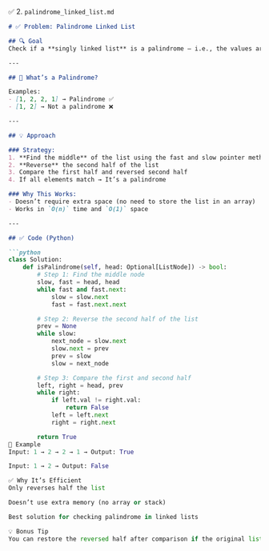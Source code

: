 ✅ 2. `palindrome_linked_list.md`

```markdown
# ✅ Problem: Palindrome Linked List

## 🔍 Goal
Check if a **singly linked list** is a palindrome — i.e., the values are the same forward and backward.

---

## 🔁 What’s a Palindrome?

Examples:
- [1, 2, 2, 1] → Palindrome ✅
- [1, 2] → Not a palindrome ❌

---

## 💡 Approach

### Strategy:
1. **Find the middle** of the list using the fast and slow pointer method
2. **Reverse** the second half of the list
3. Compare the first half and reversed second half
4. If all elements match → It’s a palindrome

### Why This Works:
- Doesn’t require extra space (no need to store the list in an array)
- Works in `O(n)` time and `O(1)` space

---

## ✅ Code (Python)

```python
class Solution:
    def isPalindrome(self, head: Optional[ListNode]) -> bool:
        # Step 1: Find the middle node
        slow, fast = head, head
        while fast and fast.next:
            slow = slow.next
            fast = fast.next.next

        # Step 2: Reverse the second half of the list
        prev = None
        while slow:
            next_node = slow.next
            slow.next = prev
            prev = slow
            slow = next_node

        # Step 3: Compare the first and second half
        left, right = head, prev
        while right:
            if left.val != right.val:
                return False
            left = left.next
            right = right.next

        return True
🧪 Example
Input: 1 → 2 → 2 → 1 → Output: True

Input: 1 → 2 → Output: False

✅ Why It’s Efficient
Only reverses half the list

Doesn’t use extra memory (no array or stack)

Best solution for checking palindrome in linked lists

💡 Bonus Tip
You can restore the reversed half after comparison if the original list must remain unchanged.

